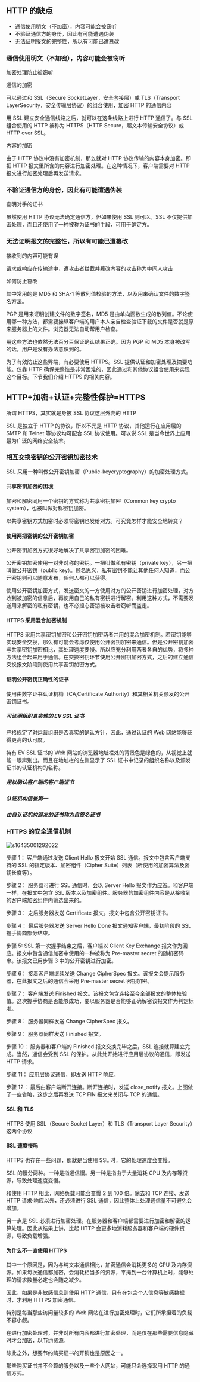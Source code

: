 ## HTTP 的缺点

- 通信使用明文（不加密），内容可能会被窃听
- 不验证通信方的身份，因此有可能遭遇伪装
- 无法证明报文的完整性，所以有可能已遭篡改

### 通信使用明文（不加密），内容可能会被窃听

加密处理防止被窃听

通信的加密

可以通过和 SSL（Secure SocketLayer，安全套接层）或 TLS（Transport LayerSecurity，安全传输层协议）的组合使用，加密 HTTP 的通信内容

用 SSL 建立安全通信线路之后，就可以在这条线路上进行 HTTP 通信了。与 SSL 组合使用的 HTTP 被称为 HTTPS（HTTP Secure，超文本传输安全协议）或 HTTP over SSL。

内容的加密

由于 HTTP 协议中没有加密机制，那么就对 HTTP 协议传输的内容本身加密。即把 HTTP 报文里所含的内容进行加密处理。在这种情况下，客户端需要对 HTTP 报文进行加密处理后再发送请求。

### 不验证通信方的身份，因此有可能遭遇伪装

查明对手的证书

虽然使用 HTTP 协议无法确定通信方，但如果使用 SSL 则可以。SSL 不仅提供加密处理，而且还使用了一种被称为证书的手段，可用于确定方。

### 无法证明报文的完整性，所以有可能已遭篡改

接收到的内容可能有误

请求或响应在传输途中，遭攻击者拦截并篡改内容的攻击称为中间人攻击

如何防止篡改

其中常用的是 MD5 和 SHA-1 等散列值校验的方法，以及用来确认文件的数字签名方法。

PGP 是用来证明创建文件的数字签名，MD5 是由单向函数生成的散列值。不论使用哪一种方法，都需要操纵客户端的用户本人亲自检查验证下载的文件是否就是原来服务器上的文件。浏览器无法自动帮用户检查。

用这些方法也依然无法百分百保证确认结果正确。因为 PGP 和 MD5 本身被改写的话，用户是没有办法意识到的。

为了有效防止这些弊端，有必要使用 HTTPS。SSL 提供认证和加密处理及摘要功能。仅靠 HTTP 确保完整性是非常困难的，因此通过和其他协议组合使用来实现这个目标。下节我们介绍 HTTPS 的相关内容。

## HTTP+加密+认证+完整性保护=HTTPS

所谓 HTTPS，其实就是身披 SSL 协议这层外壳的 HTTP

SSL 是独立于 HTTP 的协议，所以不光是 HTTP 协议，其他运行在应用层的 SMTP 和 Telnet 等协议均可配合 SSL 协议使用。可以说 SSL 是当今世界上应用最为广泛的网络安全技术。

### 相互交换密钥的公开密钥加密技术

SSL 采用一种叫做公开密钥加密（Public-keycryptography）的加密处理方式。

#### 共享密钥加密的困境

加密和解密同用一个密钥的方式称为共享密钥加密（Common key crypto system），也被叫做对称密钥加密。

以共享密钥方式加密时必须将密钥也发给对方。可究竟怎样才能安全地转交？

#### 使用两把密钥的公开密钥加密

公开密钥加密方式很好地解决了共享密钥加密的困难。

公开密钥加密使用一对非对称的密钥。一把叫做私有密钥（private key），另一把叫做公开密钥（public key）。顾名思义，私有密钥不能让其他任何人知道，而公开密钥则可以随意发布，任何人都可以获得。

使用公开密钥加密方式，发送密文的一方使用对方的公开密钥进行加密处理，对方收到被加密的信息后，再使用自己的私有密钥进行解密。利用这种方式，不需要发送用来解密的私有密钥，也不必担心密钥被攻击者窃听而盗走。

#### HTTPS 采用混合加密机制

HTTPS 采用共享密钥加密和公开密钥加密两者并用的混合加密机制。若密钥能够实现安全交换，那么有可能会考虑仅使用公开密钥加密来通信。但是公开密钥加密与共享密钥加密相比，其处理速度要慢。所以应充分利用两者各自的优势，将多种方法组合起来用于通信。在交换密钥环节使用公开密钥加密方式，之后的建立通信交换报文阶段则使用共享密钥加密方式。

#### 证明公开密钥正确性的证书

使用由数字证书认证机构（CA,Certificate Authority）和其相关机关颁发的公开密钥证书。

##### 可证明组织真实性的 EV SSL 证书

严格规定了对运营组织是否真实的确认方针，因此，通过认证的 Web 网站能够获得更高的认可度。

持有 EV SSL 证书的 Web 网站的浏览器地址栏处的背景色是绿色的，从视觉上就能一眼辨别出。而且在地址栏的左侧显示了 SSL 证书中记录的组织名称以及颁发证书的认证机构的名称。

##### 用以确认客户端的客户端证书

##### 认证机构信誉第一

##### 由自认证机构颁发的证书称为自签名证书

### HTTPS 的安全通信机制

![s16435001292022](https://p3-juejin.byteimg.com/tos-cn-i-k3u1fbpfcp/d60de4a545bb48ed996fc796683ad24d~tplv-k3u1fbpfcp-zoom-1.image)

步骤 1： 客户端通过发送 Client Hello 报文开始 SSL 通信。报文中包含客户端支持的 SSL 的指定版本、加密组件（Cipher Suite）列表（所使用的加密算法及密钥长度等）。

步骤 2： 服务器可进行 SSL 通信时，会以 Server Hello 报文作为应答。和客户端一样，在报文中包含 SSL 版本以及加密组件。服务器的加密组件内容是从接收到的客户端加密组件内筛选出来的。

步骤 3： 之后服务器发送 Certificate 报文。报文中包含公开密钥证书。

步骤 4： 最后服务器发送 Server Hello Done 报文通知客户端，最初阶段的 SSL 握手协商部分结束。

步骤 5: SSL 第一次握手结束之后，客户端以 Client Key Exchange 报文作为回应。报文中包含通信加密中使用的一种被称为 Pre-master secret 的随机密码串。该报文已用步骤 3 中的公开密钥进行加密。

步骤 6： 接着客户端继续发送 Change CipherSpec 报文。该报文会提示服务器，在此报文之后的通信会采用 Pre-master secret 密钥加密。

步骤 7： 客户端发送 Finished 报文。该报文包含连接至今全部报文的整体校验值。这次握手协商是否能够成功，要以服务器是否能够正确解密该报文作为判定标准。

步骤 8： 服务器同样发送 Change CipherSpec 报文。

步骤 9： 服务器同样发送 Finished 报文。

步骤 10： 服务器和客户端的 Finished 报文交换完毕之后，SSL 连接就算建立完成。当然，通信会受到 SSL 的保护。从此处开始进行应用层协议的通信，即发送 HTTP 请求。

步骤 11： 应用层协议通信，即发送 HTTP 响应。

步骤 12： 最后由客户端断开连接。断开连接时，发送 close_notify 报文。上图做了一些省略，这步之后再发送 TCP FIN 报文来关闭与 TCP 的通信。

#### SSL 和 TLS

HTTPS 使用 SSL（Secure Socket Layer）和 TLS（Transport Layer Security）这两个协议

#### SSL 速度慢吗

HTTPS 也存在一些问题，那就是当使用 SSL 时，它的处理速度会变慢。

SSL 的慢分两种。一种是指通信慢。另一种是指由于大量消耗 CPU 及内存等资源，导致处理速度变慢。

和使用 HTTP 相比，网络负载可能会变慢 2 到 100 倍。除去和 TCP 连接、发送 HTTP 请求·响应以外，还必须进行 SSL 通信，因此整体上处理通信量不可避免会增加。

另一点是 SSL 必须进行加密处理。在服务器和客户端都需要进行加密和解密的运算处理。因此从结果上讲，比起 HTTP 会更多地消耗服务器和客户端的硬件资源，导致负载增强。

#### 为什么不一直使用 HTTPS

其中一个原因是，因为与纯文本通信相比，加密通信会消耗更多的 CPU 及内存资源。如果每次通信都加密，会消耗相当多的资源，平摊到一台计算机上时，能够处理的请求数量必定也会随之减少。

因此，如果是非敏感信息则使用 HTTP 通信，只有在包含个人信息等敏感数据时，才利用 HTTPS 加密通信。

特别是每当那些访问量较多的 Web 网站在进行加密处理时，它们所承担着的负载不容小觑。

在进行加密处理时，并非对所有内容都进行加密处理，而是仅在那些需要信息隐藏时才会加密，以节约资源。

除此之外，想要节约购买证书的开销也是原因之一。

那些购买证书并不合算的服务以及一些个人网站，可能只会选择采用 HTTP 的通信方式。
